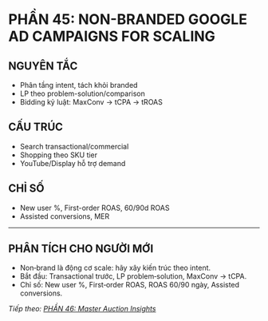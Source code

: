 # PHẦN 45: NON-BRANDED GOOGLE AD CAMPAIGNS FOR SCALING

## NGUYÊN TẮC
- Phân tầng intent, tách khỏi branded  
- LP theo problem-solution/comparison  
- Bidding kỷ luật: MaxConv → tCPA → tROAS

## CẤU TRÚC
- Search transactional/commercial  
- Shopping theo SKU tier  
- YouTube/Display hỗ trợ demand

## CHỈ SỐ
- New user %, First-order ROAS, 60/90d ROAS  
- Assisted conversions, MER

---

## PHÂN TÍCH CHO NGƯỜI MỚI
- Non‑brand là động cơ scale: hãy xây kiến trúc theo intent.
- Bắt đầu: Transactional trước, LP problem‑solution, MaxConv → tCPA.
- Chỉ số: New user %, First‑order ROAS, ROAS 60/90 ngày, Assisted conversions.

*Tiếp theo: [PHẦN 46: Master Auction Insights](../47_Part_46_Auction_Insights.md)*

